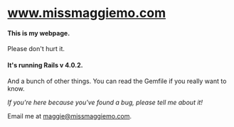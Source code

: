 # www.missmaggiemo.com

#### This is my webpage.

Please don't hurt it.

#### It's running Rails v 4.0.2.

And a bunch of other things. You can read the Gemfile if you really want to know.


*If you're here because you've found a bug, please tell me about it!*

Email me at maggie@missmaggiemo.com.